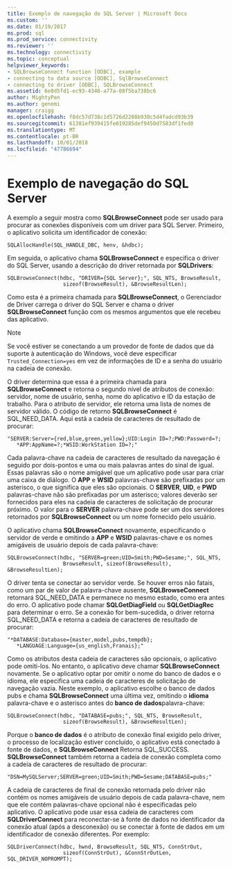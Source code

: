 ```yaml
---
title: Exemplo de navegação do SQL Server | Microsoft Docs
ms.custom: ''
ms.date: 01/19/2017
ms.prod: sql
ms.prod_service: connectivity
ms.reviewer: ''
ms.technology: connectivity
ms.topic: conceptual
helpviewer_keywords:
- SQLBrowseConnect function [ODBC], example
- connecting to data source [ODBC], SqlBrowseConnect
- connecting to driver [ODBC], SQLBrowseConnect
ms.assetid: 6e0d5fd1-ec93-4348-a77a-08f5ba738bc6
author: MightyPen
ms.author: genemi
manager: craigg
ms.openlocfilehash: f8dc57d738c1d5726d2208b930c5d4fadcd93b39
ms.sourcegitcommit: 61381ef939415fe019285def9450d7583df1fed0
ms.translationtype: MT
ms.contentlocale: pt-BR
ms.lasthandoff: 10/01/2018
ms.locfileid: "47786694"
---
```

# <a name="sql-server-browsing-example"></a>Exemplo de navegação do SQL Server
A exemplo a seguir mostra como **SQLBrowseConnect** pode ser usado para procurar as conexões disponíveis com um driver para SQL Server. Primeiro, o aplicativo solicita um identificador de conexão:  
  
```  
SQLAllocHandle(SQL_HANDLE_DBC, henv, &hdbc);  
```  
  
 Em seguida, o aplicativo chama **SQLBrowseConnect** e especifica o driver do SQL Server, usando a descrição do driver retornada por **SQLDrivers**:  
  
```  
SQLBrowseConnect(hdbc, "DRIVER={SQL Server};", SQL_NTS, BrowseResult,  
                  sizeof(BrowseResult), &BrowseResultLen);  
```  
  
 Como esta é a primeira chamada para **SQLBrowseConnect**, o Gerenciador de Driver carrega o driver do SQL Server e chama o driver **SQLBrowseConnect** função com os mesmos argumentos que ele recebeu das aplicativo.  
  
> [!NOTE]  
>  Se você estiver se conectando a um provedor de fonte de dados que dá suporte à autenticação do Windows, você deve especificar `Trusted_Connection=yes` em vez de informações de ID e a senha do usuário na cadeia de conexão.  
  
 O driver determina que essa é a primeira chamada para **SQLBrowseConnect** e retorna o segundo nível de atributos de conexão: servidor, nome de usuário, senha, nome do aplicativo e ID da estação de trabalho. Para o atributo de servidor, ele retorna uma lista de nomes de servidor válido. O código de retorno **SQLBrowseConnect** é SQL_NEED_DATA. Aqui está a cadeia de caracteres de resultado de procurar:  
  
```  
"SERVER:Server={red,blue,green,yellow};UID:Login ID=?;PWD:Password=?;  
   *APP:AppName=?;*WSID:WorkStation ID=?;"  
```  
  
 Cada palavra-chave na cadeia de caracteres de resultado da navegação é seguido por dois-pontos e uma ou mais palavras antes do sinal de igual. Essas palavras são o nome amigável que um aplicativo pode usar para criar uma caixa de diálogo. O **APP** e **WSID** palavras-chave são prefixadas por um asterisco, o que significa que eles são opcionais. O **SERVER**, **UID**, e **PWD** palavras-chave não são prefixadas por um asterisco; valores deverão ser fornecidos para eles na cadeia de caracteres de solicitação de procurar próximo. O valor para o **SERVER** palavra-chave pode ser um dos servidores retornados por **SQLBrowseConnect** ou um nome fornecido pelo usuário.  
  
 O aplicativo chama **SQLBrowseConnect** novamente, especificando o servidor de verde e omitindo a **APP** e **WSID** palavras-chave e os nomes amigáveis de usuário depois de cada palavra-chave:  
  
```  
SQLBrowseConnect(hdbc, "SERVER=green;UID=Smith;PWD=Sesame;", SQL_NTS,  
                  BrowseResult, sizeof(BrowseResult), &BrowseResultLen);  
```  
  
 O driver tenta se conectar ao servidor verde. Se houver erros não fatais, como um par de valor de palavra-chave ausente, **SQLBrowseConnect** retornará SQL_NEED_DATA e permanece no mesmo estado, como era antes do erro. O aplicativo pode chamar **SQLGetDiagField** ou **SQLGetDiagRec** para determinar o erro. Se a conexão for bem-sucedida, o driver retorna SQL_NEED_DATA e retorna a cadeia de caracteres de resultado de procurar:  
  
```  
"*DATABASE:Database={master,model,pubs,tempdb};  
   *LANGUAGE:Language={us_english,Franais};"  
```  
  
 Como os atributos desta cadeia de caracteres são opcionais, o aplicativo pode omiti-los. No entanto, o aplicativo deve chamar **SQLBrowseConnect** novamente. Se o aplicativo optar por omitir o nome do banco de dados e o idioma, ele especifica uma cadeia de caracteres de solicitação de navegação vazia. Neste exemplo, o aplicativo escolhe o banco de dados pubs e chama **SQLBrowseConnect** uma última vez, omitindo o **idioma** palavra-chave e o asterisco antes do **banco de dados**palavra-chave:  
  
```  
SQLBrowseConnect(hdbc, "DATABASE=pubs;", SQL_NTS, BrowseResult,  
                  sizeof(BrowseResult), &BrowseResultLen);  
```  
  
 Porque o **banco de dados** é o atributo de conexão final exigido pelo driver, o processo de localização estiver concluído, o aplicativo está conectado à fonte de dados, e **SQLBrowseConnect** Retorna SQL_SUCCESS. **SQLBrowseConnect** também retorna a cadeia de conexão completa como a cadeia de caracteres de resultado de procurar:  
  
```  
"DSN=MySQLServer;SERVER=green;UID=Smith;PWD=Sesame;DATABASE=pubs;"  
```  
  
 A cadeia de caracteres de final de conexão retornada pelo driver não contém os nomes amigáveis de usuário depois de cada palavra-chave, nem que ele contém palavras-chave opcional não é especificadas pelo aplicativo. O aplicativo pode usar essa cadeia de caracteres com **SQLDriverConnect** para reconectar-se à fonte de dados no identificador da conexão atual (após a desconexão) ou se conectar à fonte de dados em um identificador de conexão diferentes. Por exemplo:  
  
```  
SQLDriverConnect(hdbc, hwnd, BrowseResult, SQL_NTS, ConnStrOut,  
                  sizeof(ConnStrOut), &ConnStrOutLen, SQL_DRIVER_NOPROMPT);  
```
